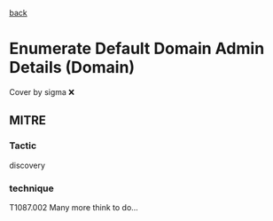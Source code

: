 [back](../index.md)
# Enumerate Default Domain Admin Details (Domain)
Cover by sigma :x: 
## MITRE
### Tactic
discovery
### technique
T1087.002
Many more think to do...